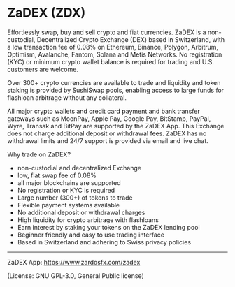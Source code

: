 # ZaDEX (ZDX)
Effortlessly swap, buy and sell crypto and fiat currencies.
ZaDEX is a non-custodial, Decentralized Crypto Exchange (DEX) based in Switzerland, with a low transaction fee of 0.08% on Ethereum, Binance, Polygon, Arbitrum, Optimism, Avalanche, Fantom, Solana and Metis Networks. No registration (KYC) or minimum crypto wallet balance is required for trading and U.S. customers are welcome.

Over 300+ crypto currencies are available to trade and liquidity and token staking is provided by SushiSwap pools, enabling access to large funds for flashloan arbitrage without any collateral. 

All major crypto wallets and credit card payment and bank transfer gateways such as MoonPay, Apple Pay, Google Pay, BitStamp, PayPal, Wyre, Transak and BitPay are supported by the ZaDEX App. This Exchange does not charge additional deposit or withdrawal fees. ZaDEX has no withdrawal limits and 24/7 support is provided via email and live chat. 

Why trade on ZaDEX?
- non-custodial and decentralized Exchange
- low, flat swap fee of 0.08%
- all major blockchains are supported
- No registration or KYC is required
- Large number (300+) of tokens to trade
- Flexible payment systems available
- No additional deposit or withdrawal charges
- High liquidity for crypto arbitrage with flashloans
- Earn interest by staking your tokens on the ZaDEX lending pool
- Beginner friendly and easy to use trading interface
- Based in Switzerland and adhering to Swiss privacy policies

____
ZaDEX App: https://www.zardosfx.com/zadex

(License: GNU GPL-3.0, General Public license)
